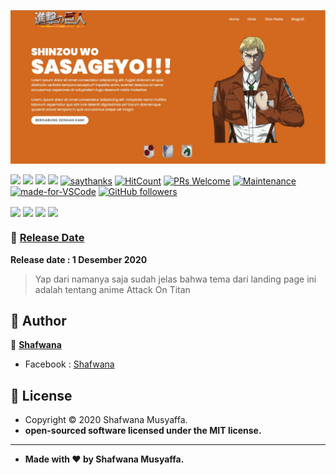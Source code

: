 ![Landing Page](https://raw.githubusercontent.com/HimawanRenn/AOT-Landing-Page/master/screenshoot.jpg)



[![](https://img.shields.io/github/issues/HimawanRenn/AOT-Landing-Page?style=flat-square)](https://img.shields.io/github/issues/HimawanRenn/AOT-Landing-Page?style=flat-square) ![](https://img.shields.io/github/stars/HimawanRenn/AOT-Landing-Page?style=flat-square)
![](https://img.shields.io/github/forks/HimawanRenn/AOT-Landing-Page?style=flat-square) ![](https://img.shields.io/github/license/HimawanRenn/AOT-Landing-Page?style=flat-square) [![saythanks](https://img.shields.io/badge/say-thanks-ff69b4.svg?style=flat-square)](https://saythanks.io/to/ishafwana%gmail.com) [![HitCount](http://hits.dwyl.com/HimawanRenn/https://github.com/HimawanRenn/AOT-Landing-Page.svg)](http://hits.dwyl.com/HimawanRenn/https://github.com/HimawanRenn/AOT-Landing-Page)  [![PRs Welcome](https://img.shields.io/badge/PRs-welcome-brightgreen.svg?style=flat-square)](http://makeapullrequest.com) [![Maintenance](https://img.shields.io/badge/Maintained%3F-yes-green.svg?style=flat-square)](https://GitHub.com/Naereen/StrapDown.js/graphs/commit-activity) [![made-for-VSCode](https://img.shields.io/badge/Made%20for-VSCode-1f425f.svg?style=flat-square)](https://code.visualstudio.com/) [![GitHub followers](https://img.shields.io/github/followers/HimawanRenn.svg?style=flat-square&label=Follow&maxAge=2592000)](https://github.com/zuramai?tab=followers)

<p align="center">
	
<img align="center" src="http://ForTheBadge.com/images/badges/built-with-love.svg"> <img align="center" src="http://ForTheBadge.com/images/badges/uses-html.svg"> <img align="center" src="http://ForTheBadge.com/images/badges/makes-people-smile.svg"> <img align="center" src="http://ForTheBadge.com/images/badges/built-by-developers.svg">

</p>

### 📆 <a href="https://github.com/HimawanRenn/AOT-Landing-Page/">Release Date</a>
**Release date : 1 Desember 2020**
> Yap dari namanya saja sudah jelas bahwa tema dari landing page ini adalah tentang anime Attack On Titan


## 🧑 Author

👤 <a href="https://www.facebook.com/Abdi.Shafwana.Gans"> **Shafwana**</a>
- Facebook : <a href="https://www.facebook.com/Abdi.Shafwana.Gans"> Shafwana</a>


## 📝 License
- Copyright © 2020 Shafwana Musyaffa.
- **open-sourced software licensed under the MIT license.**

------------

- **Made with ❤️ by Shafwana Musyaffa.**
